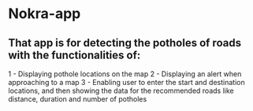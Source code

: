 # Nokra-app
## That app is for detecting the potholes of roads with the functionalities of: 
 1 - Displaying pothole locations on the map
 2 - Displaying an alert when approaching to a map
 3 - Enabling user to enter the start and destination locations, and then showing the data for the recommended roads like distance, duration and number of   potholes
